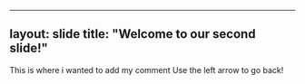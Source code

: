   ---
layout: slide
title: "Welcome to our second slide!"
---
This is where i wanted to add my comment
Use the left arrow to go back!
